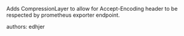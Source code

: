 Adds CompressionLayer to allow for Accept-Encoding header to be respected by prometheus exporter endpoint.

authors: edhjer
